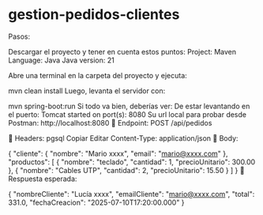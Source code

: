 # gestion-pedidos-clientes


Pasos:

Descargar el proyecto y tener en cuenta estos puntos:
Project: Maven
Language: Java
Java version: 21
 
Abre una terminal en la carpeta del proyecto y ejecuta:
 
mvn clean install
Luego, levanta el servidor con:
 
mvn spring-boot:run
Si todo va bien, deberías ver:
De estar levantando en el puerto: 
Tomcat started on port(s): 8080
Su url local para probar desde Postman:
http://localhost:8080
🔸 Endpoint:
POST /api/pedidos

🔸 Headers:
pgsql
Copiar
Editar
Content-Type: application/json
🔸 Body:
 
{
  "cliente": {
    "nombre": "Mario xxxx",
    "email": "mario@xxxx.com"
  },
  "productos": [
    { "nombre": "teclado", "cantidad": 1, "precioUnitario": 300.00 },
    { "nombre": "Cables UTP", "cantidad": 2, "precioUnitario": 15.50 }
  ]
}
🔸 Respuesta esperada:
 
{
  "nombreCliente": "Lucía xxxx",
  "emailCliente": "mario@xxxx.com",
  "total": 331.0,
  "fechaCreacion": "2025-07-10T17:20:00.000"
}
